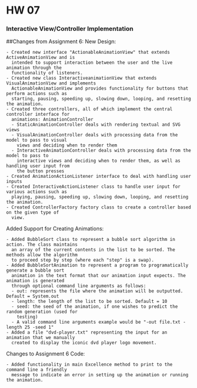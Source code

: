 # HW 07 #
### Interactive View/Controller Implementation

##Changes from Assignment 6:
New Design:
    
    - Created new interface "ActionableAnimationView" that extends ActiveAnimationView and is 
      intended to support interaction between the user and the live animation through the 
      functionality of listeners.
    - Created new class InteractiveanimationView that extends VisualAnimationView and implements
      ActionableAnimationView and provides functionality for buttons that perform actions such as
      starting, pausing, speeding up, slowing down, looping, and resetting the animation.
    - Created three controllers, all of which implement the central controller interface for
      animations: AnimationController
      - StaticAnimationController deals with rendering textual and SVG views
      - VisualAnimationController deals with processing data from the model to pass to visual
        views and deciding when to render them
      - InteractiveAnimationController deals with processing data from the model to pass to
        interactive views and deciding when to render them, as well as handling user input from
        the button presses
    - Created AnimationActionListener interface to deal with handling user inputs
    - Created InteractiveActionListener class to handle user input for various actions such as 
      playing, pausing, speeding up, slowing down, looping, and resetting the animation.
    - Created ControllerFactory factory class to create a controller based on the given type of
      view.
      
Added Support for Creating Animations:

    - Added BubbleSort class to represent a bubble sort algorithm in action. The class maintains
      an array of the current contents in the list to be sorted. The methods allow the algorithm
      to proceed step by step (where each "step" is a swap).
    - Added BubbleSortAnimation to represent a program to programatically generate a bubble sort
      animation in the text format that our animation input expects. The animation is generated
      through optional command line arguments as follows:
      - out: represents the file where the animation will be outputted. Default = System.out
      - length: the length of the list to be sorted. Default = 10
      - seed: the seed of the animation, if one wishes to predict the random generation (used for
        testing)
      - A valid command line arguments example would be "-out file.txt -length 25 -seed 1"
    - Added a file "dvd-player.txt" representing the input for an animation that we manually
      created to display the iconic dvd player logo movement.
      
Changes to Assignment 6 Code:

    - Added functionality in main Excellence method to print to the command line a friendly 
      message to indicate an error in setting up the animation or running the animation.